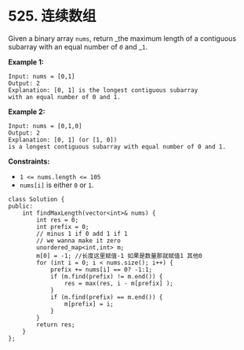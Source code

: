 # 525. 连续数组

Given a binary array `nums`, return _the maximum length of a contiguous subarray with an equal number of _`0`_ and _`1`.&#x20;

**Example 1:**

```
Input: nums = [0,1]
Output: 2
Explanation: [0, 1] is the longest contiguous subarray 
with an equal number of 0 and 1.
```

**Example 2:**

```
Input: nums = [0,1,0]
Output: 2
Explanation: [0, 1] (or [1, 0]) 
is a longest contiguous subarray with equal number of 0 and 1.
```

**Constraints:**

* `1 <= nums.length <= 105`
* `nums[i]` is either `0` or `1`.

```clike
class Solution {
public:
    int findMaxLength(vector<int>& nums) {
        int res = 0;
        int prefix = 0;
        // minus 1 if 0 add 1 if 1
        // we wanna make it zero
        unordered_map<int,int> m;
        m[0] = -1; //长度这里赋值-1 如果是数量那就赋值1 其他0 
        for (int i = 0; i < nums.size(); i++) {
            prefix += nums[i] == 0? -1:1;
            if (m.find(prefix) != m.end()) {
                res = max(res, i - m[prefix] );
            }
            if (m.find(prefix) == m.end()) {
                m[prefix] = i;
            }
        }
        return res;
    }
};
```
